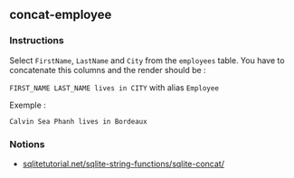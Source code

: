 ## concat-employee

### Instructions

Select `FirstName`, `LastName` and `City` from the `employees` table. You have to concatenate this columns and the render should be :

`FIRST_NAME LAST_NAME lives in CITY` with alias `Employee`

Exemple :

`Calvin Sea Phanh lives in Bordeaux`

### Notions

- [sqlitetutorial.net/sqlite-string-functions/sqlite-concat/](https://www.sqlitetutorial.net/sqlite-string-functions/sqlite-concat/)
